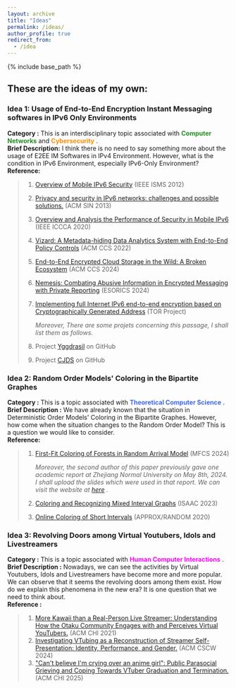 ```yaml
---
layout: archive
title: "Ideas"
permalink: /ideas/
author_profile: true
redirect_from:
  - /idea
---
```


{% include base_path %}

## These are the ideas of my own:


### Idea 1: Usage of End-to-End Encryption Instant Messaging softwares in IPv6 Only Environments
**Category :** This is an interdisciplinary topic associated with <span style="color:forestgreen">**Computer Networks**</span> and <span style="color:darkorange">**Cybersecurity**</span> . <br>
**Brief Description:** I think there is no need to say something more about the usage of E2EE IM Softwares in IPv4 Environment. However, what is the condition in IPv6 Environment, especially IPv6-Only Environment?<br>
**Reference:**

> 1. [Overview of Mobile IPv6 Security](https://ieeexplore.ieee.org/document/6169767) (IEEE ISMS 2012)
> 2. [Privacy and security in IPv6 networks: challenges and possible solutions.](https://dl.acm.org/doi/10.1145/2523514.2527004) (ACM SIN 2013)
> 3. [Overview and Analysis the Performance of Security in Mobile IPv6](https://ieeexplore.ieee.org/document/9250721) (IEEE ICCCA 2020)
> 4. [Vizard: A Metadata-hiding Data Analytics System with End-to-End Policy Controls](https://dl.acm.org/doi/10.1145/3548606.3559349) (ACM CCS 2022)
> 5. [End-to-End Encrypted Cloud Storage in the Wild: A Broken Ecosystem](https://dl.acm.org/doi/10.1145/3658644.3690309) (ACM CCS 2024)
> 6. [Nemesis: Combating Abusive Information in Encrypted Messaging with Private Reporting](https://link.springer.com/chapter/10.1007/978-3-031-70890-9_13) (ESORICS 2024)
> 7. [Implementing full Internet IPv6 end-to-end encryption based on Cryptographically Generated Address](https://archive.torproject.org/websites/lists.torproject.org/pipermail/tor-talk/2019-January/044835.html)  (TOR Project)
>
>    *Moreover, There are some projets concerning this passage, I shall list them as follows.*
>
> 8.  Project [Yggdrasil](https://yggdrasil-network.github.io/) on GitHub
> 9.  Project [CJDS](https://github.com/cjdelisle/cjdns) on GitHub

### Idea 2: Random Order Models' Coloring in the Bipartite Graphes
**Category :** This is a topic associated with <span style="color:royalblue">**Theoretical Computer Science**</span> . <br>
**Brief Description :** We have already known that the situation in Deterministic Order Models' Coloring in the Bipartite Graphes. However, how come when the situation changes to the Random Order Model? This is a question we would like to consider. <br>
**Reference:**

> 1. [First-Fit Coloring of Forests in Random Arrival Model](https://doi.org/10.4230/LIPIcs.MFCS.2024.33) (MFCS 2024)
>
>    *Moreover, the second author of this paper previously gave one academic report at Zhejiang Normal University on May 8th, 2024. I shall upload the slides which were used in that report. We can visit the website at [here](https://workshop.mimuw.edu.pl/files/slides.pdf) .*
>
> 2. [Coloring and Recognizing Mixed Interval Graphs](https://doi.org/10.4230/LIPIcs.ISAAC.2023.36) (ISAAC 2023)
> 3. [Online Coloring of Short Intervals](https://doi.org/10.4230/LIPIcs.APPROX/RANDOM.2020.52) (APPROX/RANDOM 2020)


### Idea 3: Revolving Doors among Virtual Youtubers, Idols and Livestreamers 
**Category :** This is a topic associated with <span style="color:fuchsia">**Human Computer Interactions**</span> . <br>
**Brief Description :** Nowadays, we can see the activities by Virtual Youtubers, Idols and Livestreamers have become more and more popular. We can observe that it seems the revolving doors among them exist. How do we explain this phenomena in the new era? It is one question that we need to think about.<br>
**Reference :**<br>

> 1. [More Kawaii than a Real-Person Live Streamer: Understanding How the Otaku Community Engages with and Perceives Virtual YouTubers.](https://dl.acm.org/doi/10.1145/3411764.3445660) (ACM CHI 2021) 
> 2. [Investigating VTubing as a Reconstruction of Streamer Self-Presentation: Identity, Performance, and Gender.](https://dl.acm.org/doi/10.1145/3637357) (ACM CSCW 2024)
> 3. ["Can't believe I'm crying over an anime girl": Public Parasocial Grieving and Coping Towards VTuber Graduation and Termination.](https://dl.acm.org/doi/10.1145/3706598.3714216) (ACM CHI 2025)


